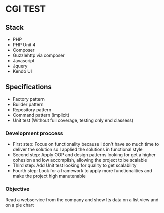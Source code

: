 # CGI TEST

## Stack

- PHP
- PHP Unit 4
- Composer
- Guzzlehttp via composer
- Javascript
- Jquery
- Kendo UI

## Specifications

- Factory pattern
- Builder pattern
- Repository pattern
- Command pattern (implicit)
- Unit test (Without full coverage, testing only end classess)

### Development proccess

- First step: Focus on functionality because I don't have so much time to deliver the solution so I applied the solutions in functional style
- Second step: Apply OOP and design patterns looking for get a higher cohesion and low accomplish, allowing the project to be scalable
- Third step: Add Unit test looking for quality to get scalability
- Fourth step: Look for a framework to apply more functionalities and make the project high manutenable

### Objective

Read a webservice from the company and show Its data on a list view and on a pie chart